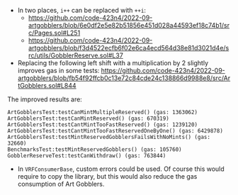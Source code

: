 - In two places, `i++` can be replaced with `++i`:
	- https://github.com/code-423n4/2022-09-artgobblers/blob/6e0df2e5e82b51856e451d028a44593ef18c74b1/src/Pages.sol#L251
	- https://github.com/code-423n4/2022-09-artgobblers/blob/f3d4522ecfb6f02e6ca4ecd564d38e81d3021d4e/src/utils/GobblerReserve.sol#L37
- Replacing the following left shift with a multiplication by 2 slightly improves gas in some tests: https://github.com/code-423n4/2022-09-artgobblers/blob/fb54f92ffcb0c13e72c84cde24c138866d9988e8/src/ArtGobblers.sol#L844

The improved results are:
```
ArtGobblersTest:testCanMintMultipleReserved() (gas: 1363062)
ArtGobblersTest:testCanMintReserved() (gas: 670319)
ArtGobblersTest:testCantMintTooFastReserved() (gas: 1239120)
ArtGobblersTest:testCantMintTooFastReservedOneByOne() (gas: 6429878)
ArtGobblersTest:testMintReservedGobblersFailsWithNoMints() (gas: 32660)
BenchmarksTest:testMintReservedGobblers() (gas: 105760)
GobblerReserveTest:testCanWithdraw() (gas: 763844)
```
- In `VRFConsumerBase`, custom errors could be used. Of course this would require to copy the library, but this would also reduce the gas consumption of Art Gobblers.